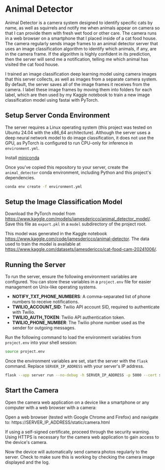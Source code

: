 # Animal Detector

Animal Detector is a camera system designed to identify specific cats by name, as well as squirrels and notify me when animals appear on camera so that I can provide them with fresh wet food or other care. The camera runs in a web browser on a smartphone that I placed inside of a cat food house. The camera regularly sends image frames to an animal detector server that uses an image classification algorithm to identify which animals, if any, are in the camera frame. If the algorithm is highly confident in its prediction, then the server will send me a notification, telling me which animal has visited the cat food house.

I trained an image classification deep learning model using camera images that this server collects, as well as images from a separate camera system. By default, the server saves all of the image frames it receives from the camera. I label these image frames by moving them into folders for each label, which are then used by my Kaggle notebook to train a new image classification model using fastai with PyTorch.

## Setup Server Conda Environment
The server requires a Linux operating system (this project was tested on Ubuntu 24.04 with the x86_64 architecture). Although the server uses a deep neural network model to do image classification, it does not use the GPU, as PyTorch is configured to run CPU-only for inference in `environment.yml`.

Install [miniconda](https://docs.anaconda.com/miniconda/)

Once you’ve copied this repository to your server, create the `animal_detector` conda environment, including Python and this project's dependencies.

```sh
conda env create -f environment.yml
```

## Setup the Image Classification Model

Download the PyTorch model from https://www.kaggle.com/models/jamesdericco/animal_detector_model/. Save this file as `export.pkl` in a `model` subdirectory of the project root.

This model was generated in the Kaggle notebook https://www.kaggle.com/code/jamesdericco/animal-detector. The data used to train the model is available at https://www.kaggle.com/datasets/jamesdericco/cat-food-cam-20241006/.

## Running the Server
To run the server, ensure the following environment variables are configured. You can store these variables in a `project.env` file for easier management on Unix-like operating systems.

- **NOTIFY_TXT_PHONE_NUMBERS**: A comma-separated list of phone numbers to receive notifications.
- **TWILIO_ACCOUNT_SID**: Twilio API account SID, required to authenticate with Twilio.
- **TWILIO_AUTH_TOKEN**: Twilio API authentication token.
- **TWILIO_PHONE_NUMBER**: The Twilio phone number used as the sender for outgoing messages.

Run the following command to load the environment variables from `project.env` into your shell session:

```sh
source project.env
```

Once the environment variables are set, start the server with the `flask` command. Replace `SERVER_IP_ADDRESS` with your server's IP address.

```sh
flask --app server run --no-debug -h SERVER_IP_ADDRESS -p 5000 --cert ssl/server.crt --key ssl/server.key
```

## Start the Camera
Open the camera web application on a device like a smartphone or any computer with a web browser with a camera:

Open a web browser (tested with Google Chrome and Firefox) and navigate to:
https://SERVER_IP_ADDRESS/static/camera.html

If using a self-signed certificate, proceed through the security warning. Using HTTPS is necessary for the camera web application to gain access to the device's camera.

Now the device will automatically send camera photos regularly to the server. Check to make sure this is working by checking the camera image displayed and the log.